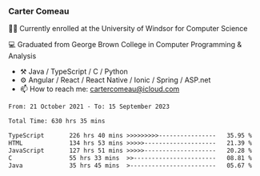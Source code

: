 ### Carter Comeau

🙋‍♂️ Currently enrolled at the University of Windsor for Computer Science

💻 Graduated from George Brown College in Computer Programming & Analysis

- ⚒️ Java / TypeScript / C / Python
- ⚙️ Angular / React / React Native / Ionic / Spring / ASP.net
- 📫 How to reach me: cartercomeau@icloud.com

<!--START_SECTION:waka-->

```txt
From: 21 October 2021 - To: 15 September 2023

Total Time: 630 hrs 35 mins

TypeScript       226 hrs 40 mins >>>>>>>>>----------------   35.95 %
HTML             134 hrs 53 mins >>>>>--------------------   21.39 %
JavaScript       127 hrs 51 mins >>>>>--------------------   20.28 %
C                55 hrs 33 mins  >>-----------------------   08.81 %
Java             35 hrs 45 mins  >------------------------   05.67 %
```

<!--END_SECTION:waka-->
